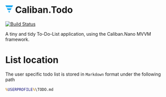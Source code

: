 # ![](docs/img/Inline.png) Caliban.Todo

[![Build Status](https://img.shields.io/azure-devops/build/cuhsat/Caliban.Todo/4?logo=windows&logoColor=ffffff&style=for-the-badge&colorB=44cc11)](https://dev.azure.com/cuhsat/Caliban.Todo)

A tiny and tidy To-Do-List application, using the Caliban.Nano MVVM framework.

# List location
The user specific todo list is stored in `Markdown` format under the following path

```cmd
%USERPROFILE%\TODO.md
```
